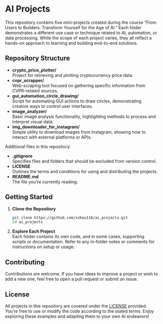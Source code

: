 # AI Projects

This repository contains five mini-projects created during the course “From Users to Builders: Transform Yourself for the Age of AI.” Each folder demonstrates a different use case or technique related to AI, automation, or data processing. While the scope of each project varies, they all reflect a hands-on approach to learning and building end-to-end solutions.

## Repository Structure

- **crypto_price_plotter/**  
  Project for retrieving and plotting cryptocurrency price data.
- **cvpr_scrapper/**  
  Web-scraping tool focused on gathering specific information from CVPR-related sources.
- **gui_automation_circle_drawing/**  
  Script for automating GUI actions to draw circles, demonstrating creative ways to control user interfaces.
- **image_analyzer/**  
  Basic image analysis functionality, highlighting methods to process and interpret visual data.
- **img_downloader_for_instagram/**  
  Simple utility to download images from Instagram, showing how to interact with external platforms or APIs.

Additional files in this repository:
- **.gitignore**  
  Specifies files and folders that should be excluded from version control.
- **LICENSE**  
  Outlines the terms and conditions for using and distributing the projects.
- **README.md**  
  The file you’re currently reading.

## Getting Started

1. **Clone the Repository**  
   ```bash
   git clone https://github.com/xzhou110/ai_projects.git
   cd ai_projects
   ```
2. **Explore Each Project**  
   Each folder contains its own code, and in some cases, supporting scripts or documentation. Refer to any in-folder notes or comments for instructions on setup or usage.

## Contributing

Contributions are welcome. If you have ideas to improve a project or wish to add a new one, feel free to open a pull request or submit an issue.

## License

All projects in this repository are covered under the [LICENSE](LICENSE) provided. You’re free to use or modify the code according to the stated terms. Enjoy exploring these examples and adapting them to your own AI endeavors!
